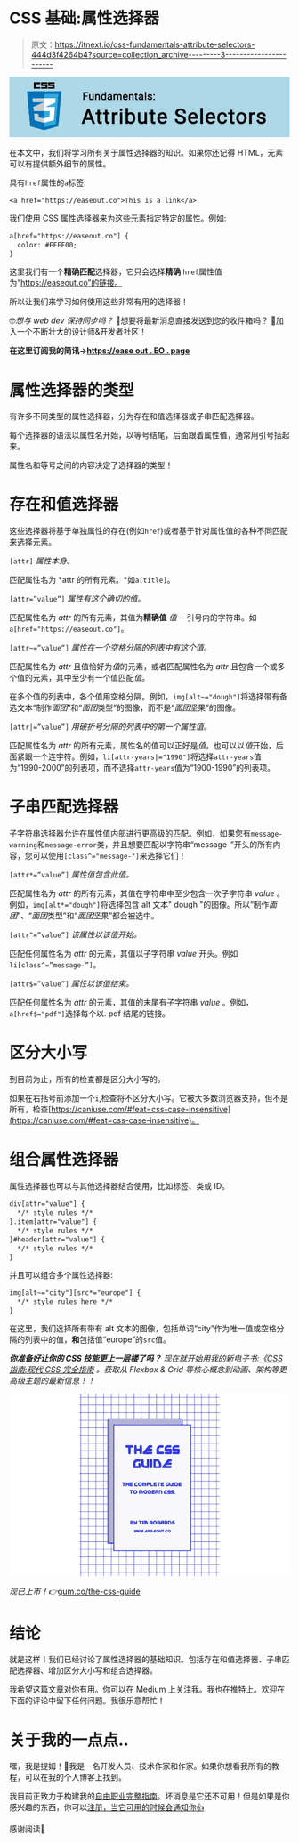 # CSS 基础:属性选择器

> 原文：<https://itnext.io/css-fundamentals-attribute-selectors-444d3f4264b4?source=collection_archive---------3----------------------->

![](img/d5123b707e660d816e0242c63167f19f.png)

在本文中，我们将学习所有关于属性选择器的知识。如果你还记得 HTML，元素可以有提供额外细节的属性。

具有`href`属性的`a`标签:

```
<a href="https://easeout.co">This is a link</a>
```

我们使用 CSS 属性选择器来为这些元素指定特定的属性。例如:

```
a[href="https://easeout.co"] {
  color: #FFFF00;
}
```

这里我们有一个**精确匹配**选择器，它只会选择**精确** `href`属性值为“https://easeout.co”的链接。

所以让我们来学习如何使用这些非常有用的选择器！

🤓*想与 web dev 保持同步吗？*
🚀想要将最新消息直接发送到您的收件箱吗？
🎉加入一个不断壮大的设计师&开发者社区！

**在这里订阅我的简讯→**[**https://ease out . EO . page**](https://easeout.eo.page/)

# 属性选择器的类型

有许多不同类型的属性选择器，分为存在和值选择器或子串匹配选择器。

每个选择器的语法以属性名开始，以等号结尾，后面跟着属性值，通常用引号括起来。

属性名和等号之间的内容决定了选择器的类型！

# 存在和值选择器

这些选择器将基于单独属性的存在(例如`href`)或者基于针对属性值的各种不同匹配来选择元素。

`[attr]` *属性本身。*

匹配属性名为 *attr 的所有元素。*如`a[title]`。

`[attr=”value”]` *属性有这个确切的值。*

匹配属性名为 *attr* 的所有元素，其值为**精确值** *值* —引号内的字符串。如`a[href="https://easeout.co"]`。

`[attr~=”value”]` *属性在一个空格分隔的列表中有这个值。*

匹配属性名为 *attr* 且值恰好为*值*的元素，或者匹配属性名为 *attr* 且包含一个或多个值的元素，其中至少有一个值匹配*值*。

在多个值的列表中，各个值用空格分隔。例如，`img[alt~="dough"]`将选择带有备选文本“制作*面团*”和“*面团*类型”的图像，而不是“*面团*坚果”的图像。

`[attr|=”value”]` *用破折号分隔的列表中的第一个属性值。*

匹配属性名为 *attr* 的所有元素，属性名的值可以正好是*值*，也可以以*值*开始，后面紧跟一个连字符。例如，`li[attr-years|="1990"]`将选择`attr-years`值为“1990-2000”的列表项，而不选择`attr-years`值为“1900-1990”的列表项。

# 子串匹配选择器

子字符串选择器允许在属性值内部进行更高级的匹配。例如，如果您有`message-warning`和`message-error`类，并且想要匹配以字符串“message-”开头的所有内容，您可以使用`[class^="message-"]`来选择它们！

`[attr*=”value”]` *属性值包含此值。*

匹配属性名为 *attr* 的所有元素，其值在字符串中至少包含一次子字符串 *value* 。例如，`img[alt*="dough"]`将选择包含 alt 文本" dough "的图像。所以“制作*面团*”、“*面团*类型”和“*面团*坚果”都会被选中。

`[attr^=”value”]` *该属性以该值开始。*

匹配任何属性名为 *attr* 的元素，其值以子字符串 *value* 开头。例如`li[class^=”message-”]`。

`[attr$=”value”]` *属性以该值结束。*

匹配任何属性名为 *attr* 的元素，其值的末尾有子字符串 *value* 。例如，`a[href$="pdf"]`选择每个以. pdf 结尾的链接。

# 区分大小写

到目前为止，所有的检查都是区分大小写的。

如果在右括号前添加一个`i`,检查将不区分大小写。它被大多数浏览器支持，但不是所有，检查[https://caniuse.com/#feat=css-case-insensitive](https://caniuse.com/#feat=css-case-insensitive)。

# 组合属性选择器

属性选择器也可以与其他选择器结合使用，比如标签、类或 ID。

```
div[attr="value"] {
  */* style rules */*
}.item[attr="value"] {
  */* style rules */*
}#header[attr="value"] {
  */* style rules */*
}
```

并且可以组合多个属性选择器:

```
img[alt~="city"][src*="europe"] {
  */* style rules here */*
}
```

在这里，我们选择所有带有 alt 文本的图像，包括单词“city”作为唯一值或空格分隔的列表中的值，**和**包括值“europe”的`src`值。

***你准备好让你的 CSS 技能更上一层楼了吗？*** *现在就开始用我的新电子书:*[*《CSS 指南:现代 CSS 完全指南*](https://gum.co/the-css-guide) *。获取从 Flexbox & Grid 等核心概念到动画、架构等更高级主题的最新信息！！*

![](img/d3e2ee6adb6ffa2c189049cea5937e93.png)

*现已上市！👉*[gum.co/the-css-guide](https://gum.co/the-css-guide)

# 结论

就是这样！我们已经讨论了属性选择器的基础知识。包括存在和值选择器、子串匹配选择器、增加区分大小写和组合选择器。

我希望这篇文章对你有用。你可以在 Medium 上[关注我](https://medium.com/@timothyrobards?source=post_page---------------------------)。我也在[推特](https://twitter.com/easeoutco)上。欢迎在下面的评论中留下任何问题。我很乐意帮忙！

# 关于我的一点点..

嘿，我是提姆！👋我是一名开发人员、技术作家和作家。如果你想看我所有的教程，可以在我的个人博客上找到。

我目前正致力于构建我的[自由职业完整指南](http://www.easeout.co/freelance)。坏消息是它还不可用！但是如果是你感兴趣的东西，你可以[注册，当它可用的时候会通知你👍](https://easeout.eo.page/news)

感谢阅读🎉